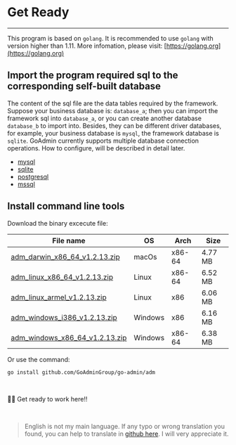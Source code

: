 # Get Ready
---

This program is based on ```golang```. It is recommended to use ```golang``` with version higher than 1.11. More infomation, please visit: [https://golang.org](https://golang.org)

## Import the program required sql to the corresponding self-built database

The content of the sql file are the data tables required by the framework. Suppose your business database is: ```database_a```; then you can import the framework sql into ```database_a```, or you can create another database ```database_b``` to import into. Besides, they can be different driver databases, for example, your business database is ```mysql```, the framework database is ```sqlite```. GoAdmin currently supports multiple database connection operations. How to configure, will be described in detail later.

- [mysql](https://raw.githubusercontent.com/GoAdminGroup/go-admin/master/data/admin.sql)
- [sqlite](https://raw.githubusercontent.com/GoAdminGroup/go-admin/master/data/admin.db)
- [postgresql](https://raw.githubusercontent.com/GoAdminGroup/go-admin/master/data/admin.pgsql)
- [mssql](https://raw.githubusercontent.com/GoAdminGroup/go-admin/master/data/admin.mssql)

## Install command line tools

Download the binary excecute file: 

|  File name   | OS  | Arch  | Size  |
|  ----  | ----  | ----  |----  |
| [adm_darwin_x86_64_v1.2.13.zip](http://file.go-admin.cn/go_admin/cli/v1_2_13/adm_darwin_x86_64_v1.2.13.zip)  | macOs | x86-64 | 4.77 MB
| [adm_linux_x86_64_v1.2.13.zip](http://file.go-admin.cn/go_admin/cli/v1_2_13/adm_linux_x86_64_v1.2.13.zip)  | Linux | x86-64   | 6.52 MB
| [adm_linux_armel_v1.2.13.zip](http://file.go-admin.cn/go_admin/cli/v1_2_13/adm_linux_armel_v1.2.13.zip)  | Linux | x86   | 6.06 MB
| [adm_windows_i386_v1.2.13.zip](http://file.go-admin.cn/go_admin/cli/v1_2_13/adm_windows_i386_v1.2.13.zip)  | Windows | x86  |6.16 MB
| [adm_windows_x86_64_v1.2.13.zip](http://file.go-admin.cn/go_admin/cli/v1_2_13/adm_windows_x86_64_v1.2.13.zip)  | Windows | x86-64   |6.38 MB


Or use the command:

```
go install github.com/GoAdminGroup/go-admin/adm
```

<br>

🍺🍺 Get ready to work here!!

<br>

> English is not my main language. If any typo or wrong translation you found, you can help to translate in [github here](https://github.com/GoAdminGroup/docs). I will very appreciate it.


